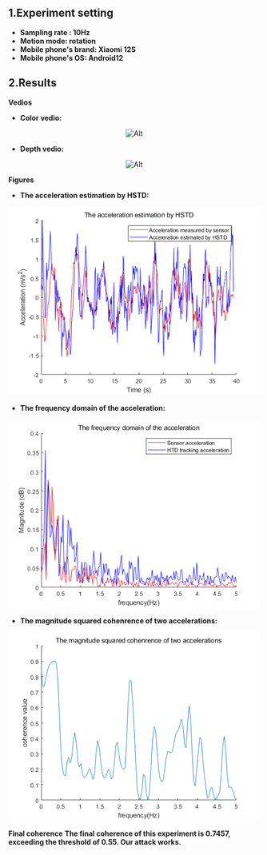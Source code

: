 ## 1.Experiment setting
* **Sampling rate : 10Hz** 
* **Motion mode: rotation**
* **Mobile phone's brand: Xiaomi 12S**
* **Mobile phone's OS: Android12**
## 2.Results

**Vedios**
* **Color vedio:**
<div align=center>

 ![Alt](./Indoor_10Hz_Xiaomi12S_shaking.gif) 

</div>

* **Depth vedio:** 
<div align=center>

 ![Alt](./Indoor_10Hz_Xiaomi12S_shaking_depth.gif) 

</div>

**Figures**
* **The acceleration estimation by HSTD:**
<div align=center>

 ![Alt](./The%20acceleration%20estimation%20by%20HSTD.png) 
</div>

* **The frequency domain of the acceleration:**
<div align=center>

 ![Alt](./The%20frequency%20domain%20of%20the%20acceleration.png) 
</div>

* **The magnitude squared cohenrence of two accelerations:**
<div align=center>

 ![Alt](./The%20magnitude%20squared%20cohenrence%20of%20two%20accelerations.png) 
</div>

**Final coherence**
**The final coherence of this experiment is 0.7457, exceeding the threshold of 0.55. Our attack works.**